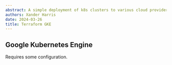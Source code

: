```yaml
---
abstract: A simple deployment of k8s clusters to various cloud providers.
authors: Xander Harris
date: 2024-03-26
title: Terraform GKE
---
```


## Google Kubernetes Engine

Requires some configuration.

